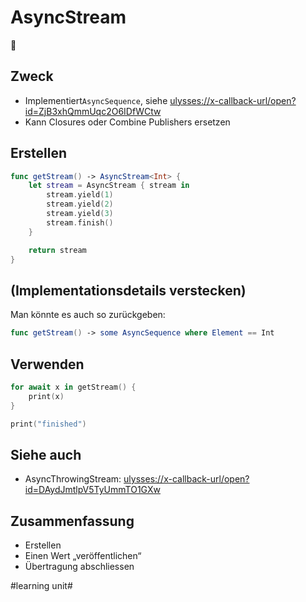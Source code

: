 #  AsyncStream
🌊

## Zweck
- Implementiert`AsyncSequence`, siehe [ulysses://x-callback-url/open?id=ZjB3xhQmmUqc2O6IDfWCtw][1]
- Kann Closures oder Combine Publishers ersetzen

## Erstellen

```swift
func getStream() -> AsyncStream<Int> {
    let stream = AsyncStream { stream in
        stream.yield(1)
        stream.yield(2)
        stream.yield(3)
        stream.finish()
    }

    return stream
}
```

## (Implementationsdetails verstecken)

Man könnte es auch so zurückgeben:

```swift
func getStream() -> some AsyncSequence where Element == Int
```

## Verwenden

```swift
for await x in getStream() {
    print(x)
}

print("finished")
```

## Siehe auch
- AsyncThrowingStream: [ulysses://x-callback-url/open?id=DAydJmtlpV5TyUmmTO1GXw][2]

## Zusammenfassung
- Erstellen
- Einen Wert „veröffentlichen“
- Übertragung abschliessen

[1]:	ulysses://x-callback-url/open?id=ZjB3xhQmmUqc2O6IDfWCtw
[2]:	ulysses://x-callback-url/open?id=DAydJmtlpV5TyUmmTO1GXw

#learning unit#